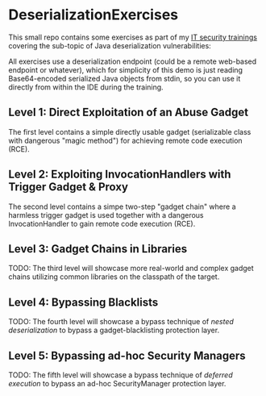 # DeserializationExercises
This small repo contains some exercises as part of my [IT security trainings](https://Christian-Schneider.net/training.html) covering the sub-topic of Java deserialization vulnerabilities:

All exercises use a deserialization endpoint (could be a remote web-based endpoint or whatever), which for simplicity of this demo is just reading Base64-encoded serialized Java objects from stdin, so you can use it directly from within the IDE during the training.

## Level 1: Direct Exploitation of an Abuse Gadget 
The first level contains a simple directly usable gadget (serializable class with dangerous "magic method") for achieving remote code execution (RCE).

## Level 2: Exploiting InvocationHandlers with Trigger Gadget & Proxy
The second level contains a simpe two-step "gadget chain" where a harmless trigger gadget is used together with a dangerous InvocationHandler to gain remote code execution (RCE).

## Level 3: Gadget Chains in Libraries
TODO: The third level will showcase more real-world and complex gadget chains utilizing common libraries on the classpath of the target. 

## Level 4: Bypassing Blacklists
TODO: The fourth level will showcase a bypass technique of *nested deserialization* to bypass a gadget-blacklisting protection layer.

## Level 5: Bypassing ad-hoc Security Managers
TODO: The fifth level will showcase a bypass technique of *deferred execution* to bypass an ad-hoc SecurityManager protection layer.
